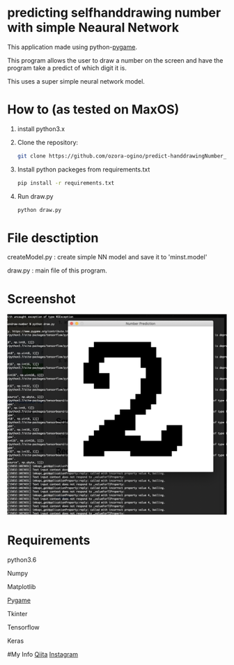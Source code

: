 # predicting selfhanddrawing number with simple Neaural Network
This application made using python-[pygame](pygame).

This program allows the user to draw a number on the screen and have the program take a predict of which digit it is. 

This uses a super simple neural network model.
# How to (as tested on MaxOS)
1. install python3.x
1. Clone the repository:
    ```bash
    git clone https://github.com/ozora-ogino/predict-handdrawingNumber_NN/ 
    ```

2. Install python packeges from requirements.txt
    ```bash
    pip install -r requirements.txt
    ```

3. Run draw.py
    ```bash
    python draw.py
    ```
# File desctiption

createModel.py : create simple NN model and save it to 'minst.model' 

draw.py : main file of this program.

# Screenshot
![](screenshot.png)

# Requirements
python3.6

Numpy 

Matplotlib

[Pygame](pygame)

Tkinter

Tensorflow

Keras

#My Info
[Qiita](https://qiita.com/ozora/items/296cf27793fe50e3a6b4)
[Instagram](https://www.instagram.com/ogino_mup/)

[pygame]: http://www.pygame.org
